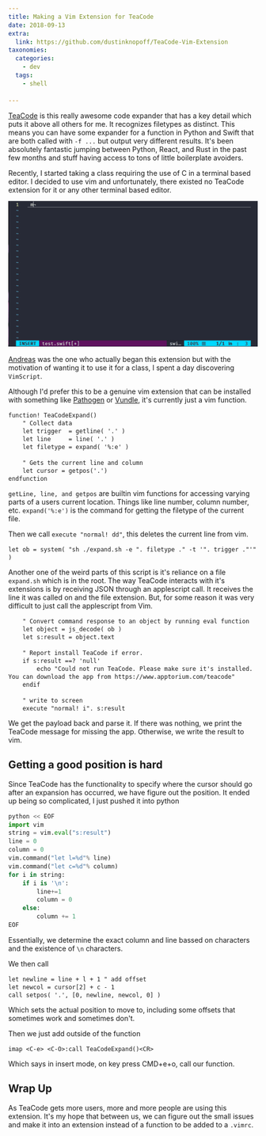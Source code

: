 ```yaml
---
title: Making a Vim Extension for TeaCode
date: 2018-09-13
extra:
  link: https://github.com/dustinknopoff/TeaCode-Vim-Extension
taxonomies:
  categories:
    - dev
  tags:
    - shell

---
```


[TeaCode](https://www.apptorium.com/teacode) is this really awesome code expander that has a key detail which puts it above all others for me. It recognizes filetypes as distinct. This means you can have some expander for a function in Python and Swift that are both called with `-f ...` but output very different results. It's been absolutely fantastic jumping between Python, React, and Rust in the past few months and stuff having access to tons of little boilerplate avoiders.

Recently, I started taking a class requiring the use of C in a terminal based editor. I decided to use vim and unfortunately, there existed no TeaCode extension for it or any other terminal based editor.

![Example of Extension in Action](https://github.com/dustinknopoff/TeaCode-Vim-Extension/raw/master/example.gif)

[Andreas](https://github.com/didair) was the one who actually began this extension but with the motivation of wanting it to use it for a class, I spent a day discovering `VimScript`.

Although I'd prefer this to be a genuine vim extension that can be installed with something like [Pathogen](https://github.com/tpope/vim-pathogen) or [Vundle](https://github.com/VundleVim/Vundle.vim), it's currently just a vim function.

```vim
function! TeaCodeExpand()
    " Collect data
	let trigger  = getline( '.' )
	let line     = line( '.' )
	let filetype = expand( '%:e' )

	" Gets the current line and column
	let cursor = getpos('.')
endfunction
```

`getLine, line, and getpos` are builtin vim functions for accessing varying parts of a users current location. Things like line number, column number, etc. `expand('%:e')` is the command for getting the filetype of the current file.

Then we call `execute "normal! dd"`, this deletes the current line from vim.

```vim
let ob = system( "sh ./expand.sh -e ". filetype ." -t '". trigger ."'" )
```

Another one of the weird parts of this script is it's reliance on a file `expand.sh` which is in the root. The way TeaCode interacts with it's extensions is by receiving JSON through an applescript call. It receives the line it was called on and the file extension. But, for some reason it was very difficult to just call the applescript from Vim.

```vim
	" Convert command response to an object by running eval function
	let object = js_decode( ob )
	let s:result = object.text

	" Report install TeaCode if error.
	if s:result ==? 'null'
		echo "Could not run TeaCode. Please make sure it's installed. You can download the app from https://www.apptorium.com/teacode"
	endif

	" write to screen
	execute "normal! i". s:result
```

We get the payload back and parse it. If there was nothing, we print the TeaCode message for missing the app. Otherwise, we write the result to vim.

## Getting a good position is hard

Since TeaCode has the functionality to specify where the cursor should go after an expansion has occurred, we have figure out the position. It ended up being so complicated, I just pushed it into python

```python
python << EOF
import vim
string = vim.eval("s:result")
line = 0
column = 0
vim.command("let l=%d"% line)
vim.command("let c=%d"% column)
for i in string:
	if i is '\n':
		line+=1
		column = 0
	else:
		column += 1
EOF
```

Essentially, we determine the exact column and line bassed on characters and the existence of `\n` characters.

We then call

```vim
let newline = line + l + 1 " add offset
let newcol = cursor[2] + c - 1
call setpos( '.', [0, newline, newcol, 0] )
```

Which sets the actual position to move to, including some offsets that sometimes work and sometimes don't.

Then we just add outside of the function

```vim
imap <C-e> <C-O>:call TeaCodeExpand()<CR>
```

Which says in insert mode, on key press CMD+e+o, call our function.

## Wrap Up

As TeaCode gets more users, more and more people are using this extension. It's my hope that between us, we can figure out the small issues and make it into an extension instead of a function to be added to a `.vimrc`.
